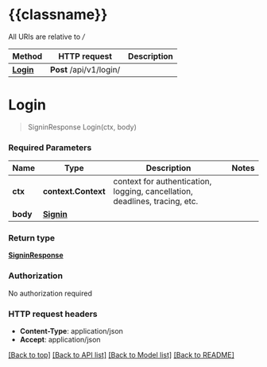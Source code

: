 # {{classname}}

All URIs are relative to */*

Method | HTTP request | Description
------------- | ------------- | -------------
[**Login**](LoginApi.md#Login) | **Post** /api/v1/login/ | 

# **Login**
> SigninResponse Login(ctx, body)


### Required Parameters

Name | Type | Description  | Notes
------------- | ------------- | ------------- | -------------
 **ctx** | **context.Context** | context for authentication, logging, cancellation, deadlines, tracing, etc.
  **body** | [**Signin**](Signin.md)|  | 

### Return type

[**SigninResponse**](SigninResponse.md)

### Authorization

No authorization required

### HTTP request headers

 - **Content-Type**: application/json
 - **Accept**: application/json

[[Back to top]](#) [[Back to API list]](../README.md#documentation-for-api-endpoints) [[Back to Model list]](../README.md#documentation-for-models) [[Back to README]](../README.md)

